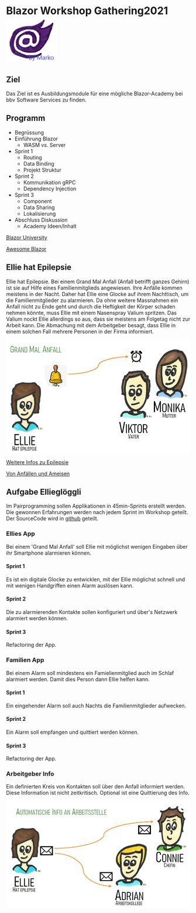 # Blazor Workshop Gathering2021   ![Blazor Symbol](./images/Blazor.png)

## Ziel
Das Ziel ist es Ausbildungsmodule für eine mögliche Blazor-Academy bei bbv Software Services zu finden.

## Programm
* Begrüssung
* Einführung Blazor
    * WASM vs. Server
* Sprint 1
    * Routing
    * Data Binding
    * Projekt Struktur
* Sprint 2
    * Kommunikation gRPC
    * Dependency Injection
 * Sprint 3
    * Component
    * Data Sharing
    * Lokalisierung
* Abschluss Diskussion
    * Academy Ideen/Inhalt

[Blazor University](https://blazor-university.com)

[Awesome Blazor](https://github.com/AdrienTorris/awesome-blazor)

## Ellie hat Epilepsie
Ellie hat Epilepsie. Bei einem Grand Mal Anfall (Anfall betrifft ganzes Gehirn) ist sie auf Hilfe eines Familienmitglieds angewiesen. Ihre Anfälle kommen meistens in der Nacht. Daher hat Ellie eine Glocke auf ihrem Nachttisch, um die Familienmitglieder zu alarmieren. Da ohne weitere Massnahmen ein Anfall nicht zu Ende geht und durch die Heftigkeit der Körper schaden nehmen könnte, muss Ellie mit einem Nasenspray Valium spritzen. Das Valium nockt Ellie allerdings so aus, dass sie meistens am Folgetag nicht zur Arbeit kann. Die Abmachung mit dem Arbeitgeber besagt, dass Ellie in einem solchen Fall mehrere Personen in der Firma informiert.

![Alarm APP](./images/GrandMal.png)


[Weitere Infos zu Epilepsie](https://epi-suisse.ch/epilepsie/)

[Von Anfällen und Ameisen](https://www.bing.com/videos/search?q=epilepsie+Ameisen&&view=detail&mid=E2D7E8F14FB63F271D86E2D7E8F14FB63F271D86&&FORM=VRDGAR&ru=%2Fvideos%2Fsearch%3Fq%3Depilepsie%2520Ameisen%26qs%3Dn%26form%3DQBVR%26sp%3D-1%26pq%3Depilepsie%2520ameisen%26sc%3D1-17%26sk%3D%26cvid%3D2A2D58D72AD7410280421534A7C9EB42)


## Aufgabe Ellieglöggli
Im Pairprogramming sollen Applikationen in 45min-Sprints erstellt werden. Die gewonnen Erfahrungen werden nach jedem Sprint im Workshop geteilt. Der SourceCode wird in [github](https://github.com/bbvch/Blazor-Gathering2021EllieBell) geteilt.

### Ellies App
Bei einem 'Grand Mal Anfall' soll Ellie mit möglichst wenigen Eingaben über ihr Smartphone alarmieren können.

#### Sprint 1
Es ist ein digitale Glocke zu entwicklen, mit der Ellie möglichst schnell und mit wenigen Handgriffen einen Alarm auslösen kann.

#### Sprint 2
Die zu alarmierenden Kontakte sollen konfiguriert und über's Netzwerk alarmiert werden können.

#### Sprint 3
Refactoring der App.

### Familien App
Bei einem Alarm soll mindestens ein Famielienmitglied auch im Schlaf alarmiert werden. Damit dies Person dann Ellie helfen kann.

#### Sprint 1
Ein eingehender Alarm soll auch Nachts die Familienmitglieder aufwecken.

#### Sprint 2
Ein Alarm soll empfangen und quittiert werden können.

#### Sprint 3
Refactoring der App.

### Arbeitgeber Info
Ein definierten Kreis von Kontakten soll über den Anfall informiert werden. Diese Information ist nicht zeitkritisch. Optional ist eine Quittierung des Info.

![Info an Arbeitgeber](./images/InfoFirma.png)
